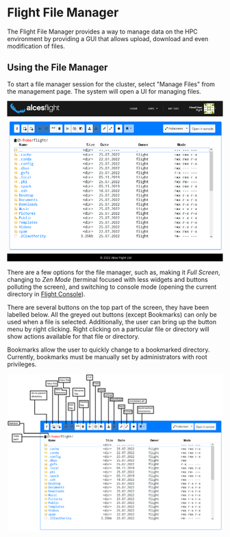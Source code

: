 # Flight File Manager

The Flight File Manager provides a way to manage data on the HPC environment by providing a GUI that allows upload, download and even modification of files. 

## Using the File Manager

To start a file manager session for the cluster, select "Manage Files" from the management page. The system will open a UI for managing files.

![](img/flight_web_filemanager_files.png)

There are a few options for the file manager, such as, making it _Full Screen_, changing to _Zen Mode_ (terminal focused with less widgets and buttons polluting the screen), and switching to console mode (opening the current directory in [Flight Console](flight_console.md)).

There are several buttons on the top part of the screen, they have been labelled below. All the greyed out buttons (except Bookmarks) can only be used when a file is selected. Additionally, the user can bring up the button menu by right clicking. Right clicking on a particular file or directory will show actions available for that file or directory.

Bookmarks allow the user to quickly change to a bookmarked directory. Currently, bookmarks must be manually set by administrators with root privileges.


![](img/flight_web_filemanager_buttons.png)
